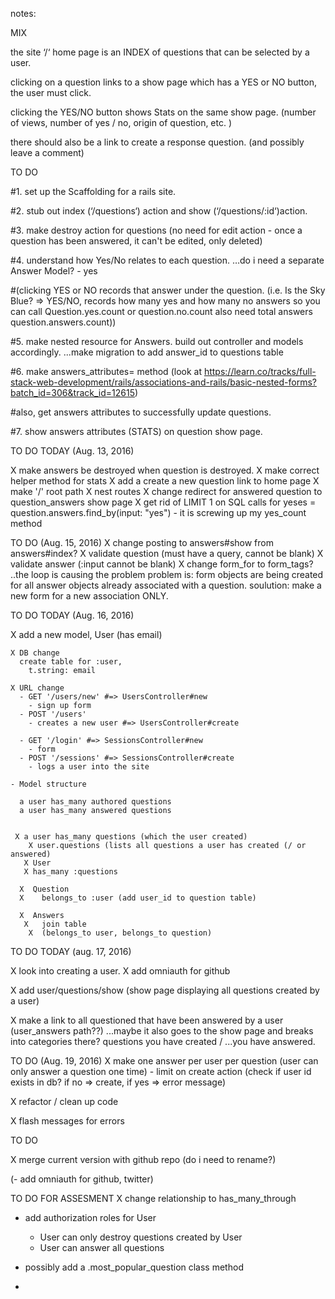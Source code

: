 notes:

MIX

the site ‘/‘ home page is an INDEX of questions that can be selected by a user.

clicking on a question links to a show page which has a YES or NO button, the user must click. 

clicking the YES/NO button shows Stats on the same show page. (number of views, number of yes / no, origin of question, etc. ) 


there should also be a link to create a response question. (and possibly leave a comment) 


TO DO 

#1. set up the Scaffolding for a rails site. 

#2. stub out index (‘/questions‘) action and show (‘/questions/:id‘)action. 

#3. make destroy action for questions (no need for edit action - once a question has been answered, it can't be edited, only deleted)

#4. understand how Yes/No relates to each question. …do i need a separate Answer Model? - yes

#(clicking YES or NO records that answer under the question. (i.e. Is the Sky Blue? => YES/NO, records how many yes and how many no answers so you can call Question.yes.count or question.no.count also need total answers question.answers.count))

#5. make nested resource for Answers. build out controller and models accordingly. ...make migration to add answer_id to questions table  


#6. make answers_attributes= method (look at https://learn.co/tracks/full-stack-web-development/rails/associations-and-rails/basic-nested-forms?batch_id=306&track_id=12615) 

#also, get answers attributes to successfully update questions. 

#7. show answers attributes (STATS) on question show page. 


TO DO TODAY (Aug. 13, 2016)

X make answers be destroyed when question is destroyed. 
X make correct helper method for stats
X add a create a new question link to home page
X make '/' root path
X nest routes
X change redirect for answered question to question_answers show page
X get rid of LIMIT 1 on SQL calls for yeses = question.answers.find_by(input: "yes") - it is screwing up my yes_count method

TO DO (Aug. 15, 2016)
X change posting to answers#show from answers#index?
X validate question (must have a query, cannot be blank)
X validate answer (:input cannot be blank) 
X change form_for to form_tags? ..the loop is causing the problem
  problem is: form objects are being created for all answer objects already associated with a question. 
  soulution: make a new form for a new association ONLY. 

TO DO TODAY (Aug. 16, 2016)

X add a new model, User (has email)


    X DB change
      create table for :user, 
        t.string: email

    X URL change
      - GET '/users/new' #=> UsersController#new
        - sign up form
      - POST '/users'
        - creates a new user #=> UsersController#create

      - GET '/login' #=> SessionsController#new
        - form
      - POST '/sessions' #=> SessionsController#create
        - logs a user into the site

    - Model structure 

      a user has_many authored questions
      a user has_many answered questions


     X a user has_many questions (which the user created)
        X user.questions (lists all questions a user has created (/ or answered)
       X User 
       X has_many :questions

      X  Question
      X    belongs_to :user (add user_id to question table)

      X  Answers
       X   join table
        X  (belongs_to user, belongs_to question)

TO DO TODAY (aug. 17, 2016)

X look into creating a user.
X add omniauth for github

X add user/questions/show (show page displaying all questions created by a user)

X make a link to all questioned that have been answered by a user
  (user_answers path??) ...maybe it also goes to the show page and breaks into categories there? questions you have created / ...you have answered.

TO DO (Aug. 19, 2016)
X make one answer per user per question (user can only answer a question one time) - limit on create action (check if user id exists in db? if no => create, if yes => error message)

X refactor / clean up code 

X flash messages for errors

TO DO 

X merge current version with github repo (do i need to rename?)

(- add omniauth for github, twitter)



TO DO FOR ASSESMENT
X change relationship to has_many_through

- add authorization roles for User
  - User can only destroy questions created by User
  - User can answer all questions

- possibly add a .most_popular_question class method
- 
